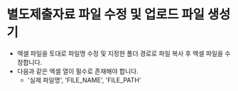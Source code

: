 # 별도제출자료 파일 수정 및 업로드 파일 생성기
- 엑셀 파일을 토대로 파일명 수정 및 지정한 폴더 경로로 파일 복사 후 엑셀 파일을 수정합니다.
- 다음과 같은 엑셀 열이 필수로 존재해야 합니다.
  - '실제 파일명', 'FILE_NAME', 'FILE_PATH'
